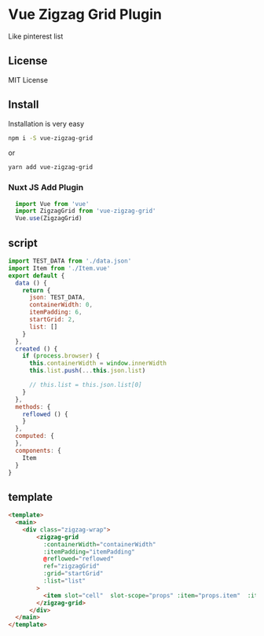 
# Vue Zigzag Grid Plugin 

Like pinterest list

## License

MIT License

## Install

Installation is very easy 
```bash
npm i -S vue-zigzag-grid
```
or
```bash
yarn add vue-zigzag-grid
```
### Nuxt JS Add Plugin
  
```js
  import Vue from 'vue'
  import ZigzagGrid from 'vue-zigzag-grid'
  Vue.use(ZigzagGrid)
```  

## script

```js
import TEST_DATA from './data.json'
import Item from './Item.vue'
export default {
  data () {
    return {
      json: TEST_DATA,
      containerWidth: 0,
      itemPadding: 6,
      startGrid: 2,
      list: []
    }
  },
  created () {
    if (process.browser) {
      this.containerWidth = window.innerWidth
      this.list.push(...this.json.list)

      // this.list = this.json.list[0]
    }
  },
  methods: {
    reflowed () {
    }
  },
  computed: {
  },
  components: {
    Item
  }
}
```

## template

```html
<template>
  <main>
    <div class="zigzag-wrap">
        <zigzag-grid
          :containerWidth="containerWidth"
          :itemPadding="itemPadding"
          @reflowed="reflowed"
          ref="zigzagGrid"
          :grid="startGrid"
          :list="list"
        >
          <item slot="cell"  slot-scope="props" :item="props.item"  :itemWidth="props.itemWidth"></item>
        </zigzag-grid>
      </div>
  </main>
</template>
```
